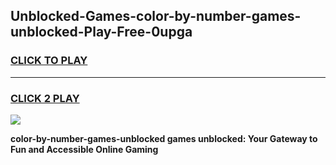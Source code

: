 
## Unblocked-Games-color-by-number-games-unblocked-Play-Free-0upga
<h3>
<a href="https://premium76.site?title=color-by-number-games-unblocked&ref=20A">CLICK TO PLAY</a></h3>
<hr>

<h3>
<a href="https://premium76.site?title=color-by-number-games-unblocked&ref=20A">CLICK 2 PLAY</a>
  
</h3>

<a href="https://premium76.site?title=color-by-number-games-unblocked&ref=20A"><img src="https://clearcache.store/games.png"></a>


**color-by-number-games-unblocked games unblocked: Your Gateway to Fun and Accessible Online Gaming**

